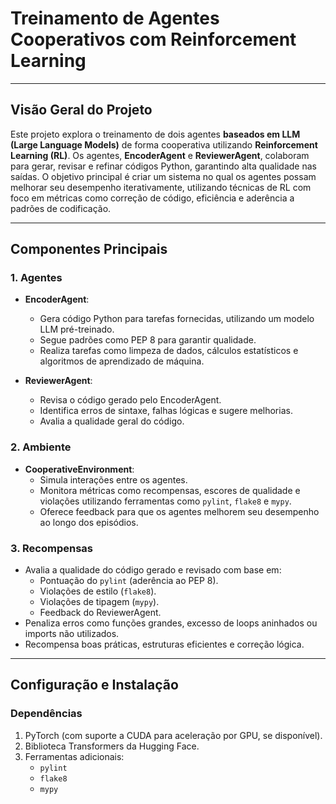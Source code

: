 # **Treinamento de Agentes Cooperativos com Reinforcement Learning**

---

## **Visão Geral do Projeto**

Este projeto explora o treinamento de dois agentes **baseados em LLM (Large Language Models)** de forma cooperativa utilizando **Reinforcement Learning (RL)**. Os agentes, **EncoderAgent** e **ReviewerAgent**, colaboram para gerar, revisar e refinar códigos Python, garantindo alta qualidade nas saídas. O objetivo principal é criar um sistema no qual os agentes possam melhorar seu desempenho iterativamente, utilizando técnicas de RL com foco em métricas como correção de código, eficiência e aderência a padrões de codificação.

---

## **Componentes Principais**

### 1. **Agentes**
- **EncoderAgent**:
  - Gera código Python para tarefas fornecidas, utilizando um modelo LLM pré-treinado.
  - Segue padrões como PEP 8 para garantir qualidade.
  - Realiza tarefas como limpeza de dados, cálculos estatísticos e algoritmos de aprendizado de máquina.

- **ReviewerAgent**:
  - Revisa o código gerado pelo EncoderAgent.
  - Identifica erros de sintaxe, falhas lógicas e sugere melhorias.
  - Avalia a qualidade geral do código.

### 2. **Ambiente**
- **CooperativeEnvironment**:
  - Simula interações entre os agentes.
  - Monitora métricas como recompensas, escores de qualidade e violações utilizando ferramentas como `pylint`, `flake8` e `mypy`.
  - Oferece feedback para que os agentes melhorem seu desempenho ao longo dos episódios.

### 3. **Recompensas**
  - Avalia a qualidade do código gerado e revisado com base em:
    - Pontuação do `pylint` (aderência ao PEP 8).
    - Violações de estilo (`flake8`).
    - Violações de tipagem (`mypy`).
    - Feedback do ReviewerAgent.
  - Penaliza erros como funções grandes, excesso de loops aninhados ou imports não utilizados.
  - Recompensa boas práticas, estruturas eficientes e correção lógica.

---

## **Configuração e Instalação**

### **Dependências**
1. PyTorch (com suporte a CUDA para aceleração por GPU, se disponível).
2. Biblioteca Transformers da Hugging Face.
3. Ferramentas adicionais:
   - `pylint`
   - `flake8`
   - `mypy`

